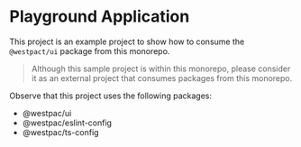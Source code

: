 # Playground Application

This project is an example project to show how to consume the `@westpact/ui` package from this monorepo.

> Although this sample project is within this monorepo, please consider it as an external project that consumes packages from this monorepo.

Observe that this project uses the following packages:

- @westpac/ui
- @westpac/eslint-config
- @westpac/ts-config

